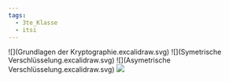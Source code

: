 ```yaml
---
tags:
  - 3te_Klasse
  - itsi
---
```

![](Grundlagen der Kryptographie.excalidraw.svg)
![](Symetrische Verschlüsselung.excalidraw.svg)
![](Asymetrische Verschlüsselung.excalidraw.svg)
![](Hashalgorithmen.excalidraw.svg)